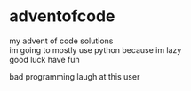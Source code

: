 # adventofcode

my advent of code solutions  
im going to mostly use python because im lazy  
good luck have fun  
  
bad programming laugh at this user